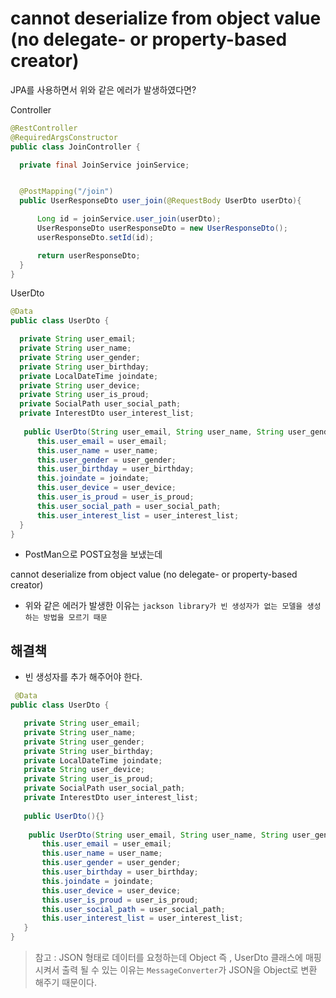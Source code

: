 
# cannot deserialize from object value (no delegate- or property-based creator)

  JPA를 사용하면서 위와 같은 에러가 발생하였다면?
  
  Controller
  ~~~java
@RestController
@RequiredArgsConstructor
public class JoinController {

    private final JoinService joinService;


    @PostMapping("/join")
    public UserResponseDto user_join(@RequestBody UserDto userDto){

        Long id = joinService.user_join(userDto);
        UserResponseDto userResponseDto = new UserResponseDto();
        userResponseDto.setId(id);

        return userResponseDto;
    }
}
  ~~~
  
  UserDto
  ~~~java
  @Data
public class UserDto {

    private String user_email;
    private String user_name;
    private String user_gender;
    private String user_birthday;
    private LocalDateTime joindate;
    private String user_device;
    private String user_is_proud;
    private SocialPath user_social_path;
    private InterestDto user_interest_list;
    
     public UserDto(String user_email, String user_name, String user_gender, String user_birthday, LocalDateTime joindate, String user_device, String user_is_proud, SocialPath user_social_path, InterestDto user_interest_list) {
        this.user_email = user_email;
        this.user_name = user_name;
        this.user_gender = user_gender;
        this.user_birthday = user_birthday;
        this.joindate = joindate;
        this.user_device = user_device;
        this.user_is_proud = user_is_proud;
        this.user_social_path = user_social_path;
        this.user_interest_list = user_interest_list;
    }
}
  ~~~
  
 - PostMan으로 POST요청을 보냈는데 

  cannot deserialize from object value 
  (no delegate- or property-based creator)
  
   - 위와 같은 에러가 발생한 이유는 `jackson library가 빈 생성자가 없는 모델을 생성하는 방법을 모르기 때문`

 ## 해결책
 - 빈 생성자를 추가 해주어야 한다.
 ~~~java
  @Data
public class UserDto {

    private String user_email;
    private String user_name;
    private String user_gender;
    private String user_birthday;
    private LocalDateTime joindate;
    private String user_device;
    private String user_is_proud;
    private SocialPath user_social_path;
    private InterestDto user_interest_list;
    
    public UserDto(){}
    
     public UserDto(String user_email, String user_name, String user_gender, String user_birthday, LocalDateTime joindate, String user_device, String user_is_proud, SocialPath user_social_path, InterestDto user_interest_list) {
        this.user_email = user_email;
        this.user_name = user_name;
        this.user_gender = user_gender;
        this.user_birthday = user_birthday;
        this.joindate = joindate;
        this.user_device = user_device;
        this.user_is_proud = user_is_proud;
        this.user_social_path = user_social_path;
        this.user_interest_list = user_interest_list;
    }
}
  ~~~
  
  > 참고 : JSON 형태로 데이터를 요청하는데 Object 즉 , UserDto 클래스에 매핑시켜서 출력 될 수 있는 이유는 `MessageConverter`가 JSON을 
          Object로 변환 해주기 때문이다.

